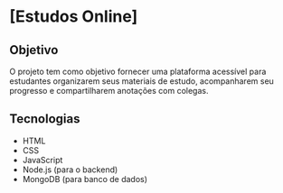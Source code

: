 # [Estudos Online]  

## Objetivo   
O projeto tem como objetivo fornecer uma plataforma acessível para estudantes organizarem seus materiais de estudo, acompanharem seu progresso e compartilharem anotações com colegas.  

## Tecnologias  
- HTML  
- CSS  
- JavaScript  
- Node.js (para o backend)  
- MongoDB (para banco de dados)  
